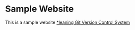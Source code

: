 # Sample Website

This is a sample website [*leaning Git Version Control System](http://github.com)
